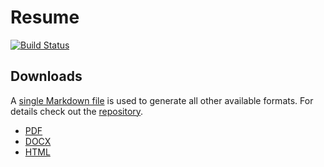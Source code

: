 # Resume

[![Build Status](https://travis-ci.org/RyanBalfanz/resume-proof-of-concept.svg?branch=master)](https://travis-ci.org/RyanBalfanz/resume-proof-of-concept)

## Downloads

A [single Markdown file](https://github.com/RyanBalfanz/resume-proof-of-concept/blob/master/resume.md) is used to generate all other available formats. For details check out the [repository].

- [PDF][resume.pdf]
- [DOCX][resume.docx]
- [HTML][resume.html]

[repository]: https://github.com/RyanBalfanz/resume-proof-of-concept
[resume.docx]: ./static/balfanz_resume.docx
[resume.html]: ./static/balfanz_resume.html
[resume.pdf]: ./static/balfanz_resume.pdf
